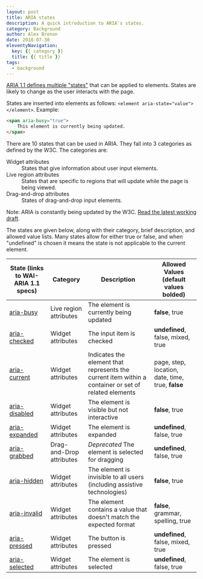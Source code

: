 ```yaml
---
layout: post
title: ARIA states
description: A quick introduction to ARIA's states.
category: Background
author: Alex Brenon
date: 2018-07-30
eleventyNavigation:
  key: {{ category }}
  title: {{ title }}
tags:
  - background
---
```


[ARIA 1.1 defines multiple "states"](https://www.w3.org/WAI/PF/aria-1.1/states_and_properties) that can be applied to elements. States are likely to change as the user interacts with the page.

States are inserted into elements as follows: `<element aria-state="value"></element>`. Example:

```html
<span aria-busy="true">
	This element is currently being updated.
</span>
```

There are 10 states that can be used in ARIA. They fall into 3 categories as defined by the W3C. The categories are:

<dl>
  <dt>Widget attributes</dt>
  <dd>States that give information about user input elements.</dd>
  <dt>Live region attributes</dt>
  <dd>States that are specific to regions that will update while the page is being viewed.</dd>
  <dt>Drag-and-drop attributes</dt>
  <dd>States of drag-and-drop input elements.</dd>
</dl>

Note: ARIA is constantly being updated by the W3C. [Read the latest working draft](https://w3c.github.io/aria/).

The states are given below, along with their category, brief description, and allowed value lists. Many states allow for either true or false, and when "undefined" is chosen it means the state is not applicable to the current element.

State (links to WAI-ARIA 1.1 specs) | Category | Description | Allowed Values (**default values bolded**)
---|---|---|---
[aria-busy](https://www.w3.org/TR/wai-aria-1.1/#aria-busy) | Live region attributes | The element is currently being updated | **false**, true
[aria-checked](https://www.w3.org/TR/wai-aria-1.1/#aria-checked) | Widget attributes | The input item is checked |**undefined**, false, mixed, true
[aria-current](https://www.w3.org/TR/wai-aria-1.1/#aria-current) | Widget attributes | Indicates the element that represents the current item within a container or set of related elements | page, step, location, date, time, true, **false**
[aria-disabled](https://www.w3.org/TR/wai-aria-1.1/#aria-disabled) | Widget attributes | The element is visible but not interactive | **false**, true
[aria-expanded](https://www.w3.org/TR/wai-aria-1.1/#aria-expanded) | Widget attributes | The element is expanded | **undefined**, false, true
[aria-grabbed](https://www.w3.org/TR/wai-aria-1.1/#aria-grabbed) | Drag-and-Drop attributes | *Deprecated* The element is selected for dragging | **undefined**, false, true
[aria-hidden](https://www.w3.org/TR/wai-aria-1.1/#aria-hidden) | Widget attributes | The element is invisible to all users (including assistive technologies) | **false**, true
[aria-invalid](https://www.w3.org/TR/wai-aria-1.1/#aria-invalid) | Widget attributes | The element contains a value that doesn't match the expected format | **false**, grammar, spelling, true
[aria-pressed](https://www.w3.org/TR/wai-aria-1.1/#aria-pressed) | Widget attributes | The button is pressed | **undefined**, false, mixed, true
[aria-selected](https://www.w3.org/TR/wai-aria-1.1/#aria-selected) | Widget attributes | The element is selected | **undefined**, false, true
